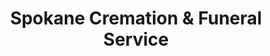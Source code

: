 ---
title: "Spokane Cremation & Funeral Service"
url: /spokane/spokane-cremation-and-funeral-service/
shop: funeral directors
---